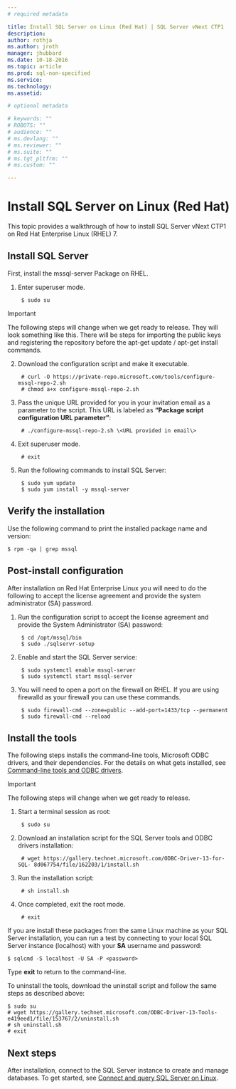 ```yaml
---
# required metadata

title: Install SQL Server on Linux (Red Hat) | SQL Server vNext CTP1
description: 
author: rothja 
ms.author: jroth 
manager: jhubbard
ms.date: 10-18-2016
ms.topic: article
ms.prod: sql-non-specified
ms.service: 
ms.technology: 
ms.assetid: 

# optional metadata

# keywords: ""
# ROBOTS: ""
# audience: ""
# ms.devlang: ""
# ms.reviewer: ""
# ms.suite: ""
# ms.tgt_pltfrm: ""
# ms.custom: ""

---
```

# Install SQL Server on Linux (Red Hat)

This topic provides a walkthrough of how to install SQL Server vNext CTP1 on Red Hat Enterprise Linux (RHEL) 7.

## Install SQL Server
First, install the mssql-server Package on RHEL.

1. Enter superuser mode.

        $ sudo su

> [!IMPORTANT]
> The following steps will change when we get ready to release. They will look something like this. There will be steps for importing the public keys and registering the repository before the apt-get update / apt-get install commands. 

2. Download the configuration script and make it executable.

        # curl -O https://private-repo.microsoft.com/tools/configure-mssql-repo-2.sh
        # chmod a+x configure-mssql-repo-2.sh

3. Pass the unique URL provided for you in your invitation email as a parameter to the script. This URL is labeled as **“Package script configuration URL parameter”**:

        # ./configure-mssql-repo-2.sh \<URL provided in email\>

4. Exit superuser mode.

        # exit

5. Run the following commands to install SQL Server:

        $ sudo yum update
        $ sudo yum install -y mssql-server

## Verify the installation
Use the following command to print the installed package name and version:

    $ rpm -qa | grep mssql

## Post-install configuration
After installation on Red Hat Enterprise Linux you will need to do the following to accept the license agreement and provide the system administrator (SA) password.

1. Run the configuration script to accept the license agreement and provide the System Administrator (SA) password:

        $ cd /opt/mssql/bin
        $ sudo ./sqlservr-setup

2. Enable and start the SQL Server service:

        $ sudo systemctl enable mssql-server
        $ sudo systemctl start mssql-server

3. You will need to open a port on the firewall on RHEL.  If you are using firewalld as your firewall you can use these commands.

        $ sudo firewall-cmd --zone=public --add-port=1433/tcp --permanent
        $ sudo firewall-cmd --reload

## Install the tools
The following steps installs the command-line tools, Microsoft ODBC drivers, and their dependencies. For the details on what gets installed, see [Command-line tools and ODBC drivers](sql-server-linux-setup.md#tools).

> [!IMPORTANT]
> The following steps will change when we get ready to release.

1. Start a terminal session as root:

        $ sudo su

2. Download an installation script for the SQL Server tools and ODBC drivers installation:

        # wget https://gallery.technet.microsoft.com/ODBC-Driver-13-for-SQL- 8d067754/file/162203/1/install.sh

3. Run the installation script:

        # sh install.sh

4. Once completed, exit the root mode.

        # exit

If you are install these packages from the same Linux machine as your SQL Server installation, you can run a test by connecting to your local SQL Server instance (localhost) with your **SA** username and password:

    $ sqlcmd -S localhost -U SA -P <password>

Type **exit** to return to the command-line.

To uninstall the tools, download the uninstall script and follow the same steps as described above:

    $ sudo su
    # wget https://gallery.technet.microsoft.com/ODBC-Driver-13-Tools-e419eed1/file/153767/2/uninstall.sh
    # sh uninstall.sh 
    # exit 

## Next steps
After installation, connect to the SQL Server instance to create and manage databases. To get started, see [Connect and query SQL Server on Linux](sql-server-linux-connect-and-query.md).

